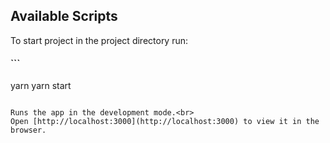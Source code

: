 ## Available Scripts

To start project in the project directory run:

#### ```
yarn
yarn start
```

Runs the app in the development mode.<br>
Open [http://localhost:3000](http://localhost:3000) to view it in the browser.
